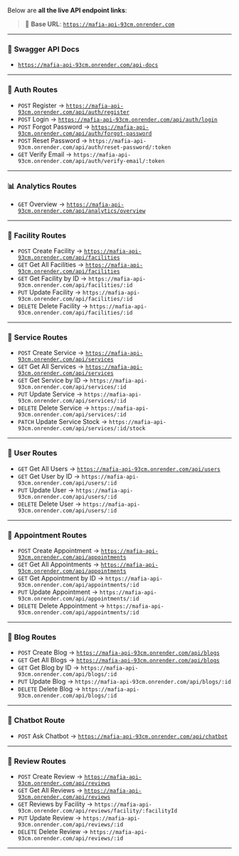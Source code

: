 Below are **all the live API endpoint links**:

> 🔶️ **Base URL**: [`https://mafia-api-93cm.onrender.com`](https://mafia-api-93cm.onrender.com)

---

### 📘 **Swagger API Docs**

* [`https://mafia-api-93cm.onrender.com/api-docs`](https://mafia-api-93cm.onrender.com/api-docs)

---

### 🔐 **Auth Routes**

* `POST` Register → [`https://mafia-api-93cm.onrender.com/api/auth/register`](https://mafia-api-93cm.onrender.com/api/auth/register)
* `POST` Login → [`https://mafia-api-93cm.onrender.com/api/auth/login`](https://mafia-api-93cm.onrender.com/api/auth/login)
* `POST` Forgot Password → [`https://mafia-api-93cm.onrender.com/api/auth/forgot-password`](https://mafia-api-93cm.onrender.com/api/auth/forgot-password)
* `POST` Reset Password → `https://mafia-api-93cm.onrender.com/api/auth/reset-password/:token`
* `GET` Verify Email → `https://mafia-api-93cm.onrender.com/api/auth/verify-email/:token`

---

### 📊 **Analytics Routes**

* `GET` Overview → [`https://mafia-api-93cm.onrender.com/api/analytics/overview`](https://mafia-api-93cm.onrender.com/api/analytics/overview)

---

### 🏥 **Facility Routes**

* `POST` Create Facility → [`https://mafia-api-93cm.onrender.com/api/facilities`](https://mafia-api-93cm.onrender.com/api/facilities)
* `GET` Get All Facilities → [`https://mafia-api-93cm.onrender.com/api/facilities`](https://mafia-api-93cm.onrender.com/api/facilities)
* `GET` Get Facility by ID → `https://mafia-api-93cm.onrender.com/api/facilities/:id`
* `PUT` Update Facility → `https://mafia-api-93cm.onrender.com/api/facilities/:id`
* `DELETE` Delete Facility → `https://mafia-api-93cm.onrender.com/api/facilities/:id`

---

### 💊 **Service Routes**

* `POST` Create Service → [`https://mafia-api-93cm.onrender.com/api/services`](https://mafia-api-93cm.onrender.com/api/services)
* `GET` Get All Services → [`https://mafia-api-93cm.onrender.com/api/services`](https://mafia-api-93cm.onrender.com/api/services)
* `GET` Get Service by ID → `https://mafia-api-93cm.onrender.com/api/services/:id`
* `PUT` Update Service → `https://mafia-api-93cm.onrender.com/api/services/:id`
* `DELETE` Delete Service → `https://mafia-api-93cm.onrender.com/api/services/:id`
* `PATCH` Update Service Stock → `https://mafia-api-93cm.onrender.com/api/services/:id/stock`

---

### 👤 **User Routes**

* `GET` Get All Users → [`https://mafia-api-93cm.onrender.com/api/users`](https://mafia-api-93cm.onrender.com/api/users)
* `GET` Get User by ID → `https://mafia-api-93cm.onrender.com/api/users/:id`
* `PUT` Update User → `https://mafia-api-93cm.onrender.com/api/users/:id`
* `DELETE` Delete User → `https://mafia-api-93cm.onrender.com/api/users/:id`

---

### 📅 **Appointment Routes**

* `POST` Create Appointment → [`https://mafia-api-93cm.onrender.com/api/appointments`](https://mafia-api-93cm.onrender.com/api/appointments)
* `GET` Get All Appointments → [`https://mafia-api-93cm.onrender.com/api/appointments`](https://mafia-api-93cm.onrender.com/api/appointments)
* `GET` Get Appointment by ID → `https://mafia-api-93cm.onrender.com/api/appointments/:id`
* `PUT` Update Appointment → `https://mafia-api-93cm.onrender.com/api/appointments/:id`
* `DELETE` Delete Appointment → `https://mafia-api-93cm.onrender.com/api/appointments/:id`

---

### 📝 **Blog Routes**

* `POST` Create Blog → [`https://mafia-api-93cm.onrender.com/api/blogs`](https://mafia-api-93cm.onrender.com/api/blogs)
* `GET` Get All Blogs → [`https://mafia-api-93cm.onrender.com/api/blogs`](https://mafia-api-93cm.onrender.com/api/blogs)
* `GET` Get Blog by ID → `https://mafia-api-93cm.onrender.com/api/blogs/:id`
* `PUT` Update Blog → `https://mafia-api-93cm.onrender.com/api/blogs/:id`
* `DELETE` Delete Blog → `https://mafia-api-93cm.onrender.com/api/blogs/:id`

---

### 💬 **Chatbot Route**

* `POST` Ask Chatbot → [`https://mafia-api-93cm.onrender.com/api/chatbot`](https://mafia-api-93cm.onrender.com/api/chatbot)

---

### 🌟 **Review Routes**

* `POST` Create Review → [`https://mafia-api-93cm.onrender.com/api/reviews`](https://mafia-api-93cm.onrender.com/api/reviews)
* `GET` Get All Reviews → [`https://mafia-api-93cm.onrender.com/api/reviews`](https://mafia-api-93cm.onrender.com/api/reviews)
* `GET` Reviews by Facility → `https://mafia-api-93cm.onrender.com/api/reviews/facility/:facilityId`
* `PUT` Update Review → `https://mafia-api-93cm.onrender.com/api/reviews/:id`
* `DELETE` Delete Review → `https://mafia-api-93cm.onrender.com/api/reviews/:id`

---
